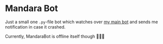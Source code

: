 # Mandara Bot

Just a small one `.py`-file bot which watches over [my main bot](https://github.com/Aluerie/AluBot) 
and sends me notification in case it crashed.

Currently, MandaraBot is offline itself though 🤔🤔🤔